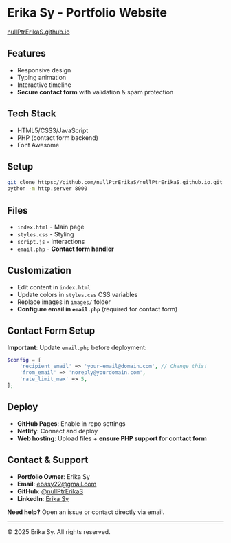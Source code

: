 # Erika Sy - Portfolio Website

[nullPtrErikaS.github.io
](https://nullptrerikas.github.io/)

## Features
- Responsive design
- Typing animation
- Interactive timeline
- **Secure contact form** with validation & spam protection

## Tech Stack
- HTML5/CSS3/JavaScript
- PHP (contact form backend)
- Font Awesome

## Setup
```bash
git clone https://github.com/nullPtrErikaS/nullPtrErikaS.github.io.git
python -m http.server 8000
```

## Files
- `index.html` - Main page
- `styles.css` - Styling  
- `script.js` - Interactions
- `email.php` - **Contact form handler**

## Customization
- Edit content in `index.html`
- Update colors in `styles.css` CSS variables
- Replace images in `images/` folder
- **Configure email in `email.php`** (required for contact form)

## Contact Form Setup
**Important**: Update `email.php` before deployment:
```php
$config = [
    'recipient_email' => 'your-email@domain.com', // Change this!
    'from_email' => 'noreply@yourdomain.com',
    'rate_limit_max' => 5,
];
```

## Deploy
- **GitHub Pages**: Enable in repo settings
- **Netlify**: Connect and deploy
- **Web hosting**: Upload files + **ensure PHP support for contact form**

## Contact & Support
- **Portfolio Owner**: Erika Sy
- **Email**: ebasy22@gmail.com
- **GitHub**: [@nullPtrErikaS](https://github.com/nullPtrErikaS)
- **LinkedIn**: [Erika Sy](https://linkedin.com/in/erika-sy)

**Need help?** Open an issue or contact directly via email.

---

© 2025 Erika Sy. All rights reserved.
